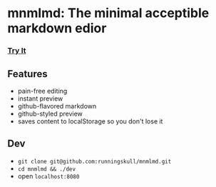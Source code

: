 # mnmlmd: The minimal acceptible markdown edior

### [Try It](http://runningskull.github.io/mnmlmd/)


## Features

- pain-free editing
- instant preview
- github-flavored markdown
- github-styled preview
- saves content to localStorage so you don't lose it

## Dev

- `git clone git@github.com:runningskull/mnmlmd.git`
- `cd mnmlmd && ./dev`
- open `localhost:8080`

